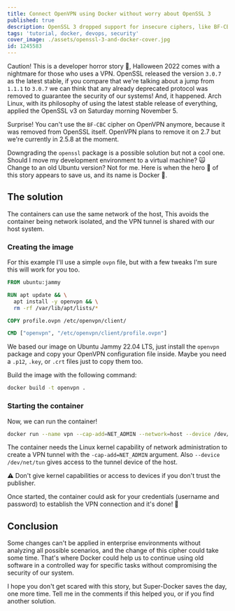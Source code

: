 ```yaml
---
title: Connect OpenVPN using Docker without worry about OpenSSL 3
published: true
description: OpenSSL 3 dropped support for insecure ciphers, like BF-CBC, but with Docker we can continue using our OpenVPN as usual.
tags: 'tutorial, docker, devops, security'
cover_image: ./assets/openssl-3-and-docker-cover.jpg
id: 1245583
---
```


Caution! This is a developer horror story 👻, Halloween 2022 comes with a nightmare for those who uses a VPN. OpenSSL released the version `3.0.7` as the latest stable, if you compare that we're talking about a jump from `1.1.1` to `3.0.7` we can think that any already deprecated protocol was removed to guarantee the security of our systems! And, it happened.
Arch Linux, with its philosophy of using the latest stable release of everything, applied the OpenSSL v3 on Saturday morning November 5.

Surprise! You can't use the `BF-CBC` cipher on OpenVPN anymore, because it was removed from OpenSSL itself. OpenVPN plans to remove it on 2.7 but we're currently in 2.5.8 at the moment.

Downgrading the `openssl` package is a possible solution but not a cool one. Should I move my development environment to a virtual machine? 🙀 Change to an old Ubuntu version? Not for me. Here is when the hero 🦸 of this story appears to save us, and its name is Docker 🐳.

## The solution

The containers can use the same network of the host, This avoids the container being network isolated, and the VPN tunnel is shared with our host system.

### Creating the image

For this example I'll use a simple `ovpn` file, but with a few tweaks I'm sure this will work for you too.

```Dockerfile
FROM ubuntu:jammy

RUN apt update && \
  apt install -y openvpn && \
  rm -rf /var/lib/apt/lists/*

COPY profile.ovpn /etc/openvpn/client/

CMD ["openvpn", "/etc/openvpn/client/profile.ovpn"]
```

We based our image on Ubuntu Jammy 22.04 LTS, just install the `openvpn` package and copy your OpenVPN configuration file inside. Maybe you need a `.p12`, `.key`, or `.crt` files just to copy them too.

Build the image with the following command:

```bash
docker build -t openvpn .
```

### Starting the container

Now, we can run the container!

```bash
docker run --name vpn --cap-add=NET_ADMIN --network=host --device /dev/net/tun -it openvpn
```

The container needs the Linux kernel capability of network administration to create a VPN tunnel with the `-cap-add=NET_ADMIN` argument. Also `--device /dev/net/tun` gives access to the tunnel device of the host.

⚠️ Don't give kernel capabilities or access to devices if you don't trust the publisher.

Once started, the container could ask for your credentials (username and password) to establish the VPN connection and it's done! 🎉

## Conclusion

Some changes can't be applied in enterprise environments without analyzing all possible scenarios, and the change of this cipher could take some time. That's where Docker could help us to continue using old software in a controlled way for specific tasks without compromising the security of our system.

I hope you don't get scared with this story, but Super-Docker saves the day, one more time. Tell me in the comments if this helped you, or if you find another solution.
